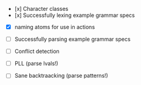 - [x] Character classes
- [x] Successfully lexing example grammar specs
- [x] naming atoms for use in actions
- [ ] Successfully parsing example grammar specs
- [ ] Conflict detection
- [ ] PLL (parse lvals!)
- [ ] Sane backtraacking (parse patterns!)

